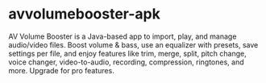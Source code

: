 # avvolumebooster-apk
AV Volume Booster is a Java-based app to import, play, and manage audio/video files. Boost volume &amp; bass, use an equalizer with presets, save settings per file, and enjoy features like trim, merge, split, pitch change, voice changer, video-to-audio, recording, compression, ringtones, and more. Upgrade for pro features.
